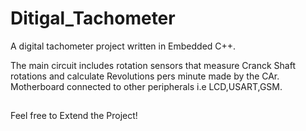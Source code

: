 Ditigal_Tachometer
==================

A digital tachometer project written in Embedded C++.

The main circuit includes rotation sensors that measure Cranck Shaft rotations and calculate Revolutions pers minute made by the CAr.
Motherboard connected to other peripherals i.e LCD,USART,GSM.
##
Feel free to Extend the Project!
